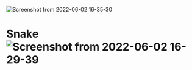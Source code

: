 ![Screenshot from 2022-06-02 16-35-30](https://user-images.githubusercontent.com/22883222/171625630-e19efb0c-8a70-4efe-b883-7494d65091ac.png)




# Snake![Screenshot from 2022-06-02 16-29-39](https://user-images.githubusercontent.com/22883222/171624976-5bcf4373-dfaa-438a-88f5-5dc53ee3ce0a.png)
